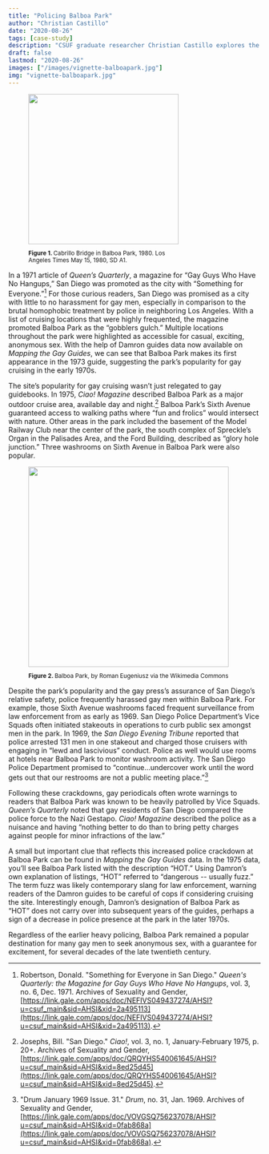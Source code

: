```yaml
---
title: "Policing Balboa Park"
author: "Christian Castillo"
date: "2020-08-26"
tags: [case-study]
description: "CSUF graduate researcher Christian Castillo explores the “fuzz” surveillance of a popular San Diego park."
draft: false
lastmod: "2020-08-26"
images: ["/images/vignette-balboapark.jpg"]
img: "vignette-balboapark.jpg"
---
```


<figure>
<img src="/images/vignette-cabrillobridge.jpeg" class="image-right" style="width: 300px;">
<figcaption class="caption-right alert-secondary" role="alert" style="width:300px;"><small><p><b>Figure 1. </b>Cabrillo Bridge in Balboa Park, 1980. Los Angeles Times May 15, 1980, SD A1.</p></small></figcaption>
</figure>


In a 1971 article of _Queen’s Quarterly_, a magazine for “Gay Guys Who Have No Hangups,” San Diego was promoted as the city with “Something for Everyone.”[^1]  For those curious readers, San Diego was promised as a city with little to no harassment for gay men, especially in comparison to the brutal homophobic treatment by police in neighboring Los Angeles. With a list of cruising locations that were highly frequented, the magazine promoted Balboa Park as the “gobblers gulch.” Multiple locations throughout the park were highlighted as accessible for casual, exciting, anonymous sex. With the help of Damron guides data now available on _Mapping the Gay Guides_, we can see that Balboa Park makes its first appearance in the 1973 guide, suggesting the park’s popularity for gay cruising in the early 1970s.

The site’s popularity for gay cruising wasn’t just relegated to gay guidebooks.  In 1975, _Ciao! Magazine_ described Balboa Park as a major outdoor cruise area, available day and night.[^2] Balboa Park’s Sixth Avenue guaranteed access to walking paths where “fun and frolics” would intersect with nature.  Other areas in the park included the basement of the Model Railway Club near the center of the park, the south complex of Spreckle’s Organ in the Palisades Area, and the Ford Building, described as “glory hole junction.” Three washrooms on Sixth Avenue in Balboa Park were also popular.

<figure>
<img src="/images/vignette-balboapark.jpg" class="image-left" style="width: 400px;">
<figcaption class="caption-left alert-secondary" role="alert" style="width:400px;"><small><p><b>Figure 2. </b>Balboa Park, by Roman Eugeniusz via the Wikimedia Commons</p></small></figcaption>
</figure>

Despite the park’s popularity and the gay press’s assurance of San Diego’s relative safety, police frequently harassed gay men within Balboa Park. For example, those Sixth Avenue washrooms faced frequent surveillance from law enforcement from as early as 1969. San Diego Police Department’s Vice Squads often initiated stakeouts in operations to curb public sex amongst men in the park. In 1969, the _San Diego Evening Tribune_ reported that police arrested 131 men in one stakeout and charged those cruisers with engaging in “lewd and lascivious” conduct. Police as well would use rooms at hotels near Balboa Park to monitor washroom activity. The San Diego Police Department promised to “continue…undercover work until the word gets out that our restrooms are not a public meeting place.”[^3]  

Following these crackdowns, gay periodicals often wrote warnings to readers that Balboa Park was known to be heavily patrolled by Vice Squads. _Queen’s Quarterly_ noted that gay residents of San Diego compared the police force to the Nazi Gestapo. _Ciao! Magazine_ described the police as a nuisance and having “nothing better to do than to bring petty charges against people for minor infractions of the law.”

A small but important clue that reflects this increased police crackdown at Balboa Park can be found in _Mapping the Gay Guides_ data. In the 1975 data, you’ll see Balboa Park listed with the description “HOT.” Using Damron’s own explanation of listings, “HOT” referred to “dangerous -- usually fuzz.” The term fuzz was likely contemporary slang for law enforcement, warning readers of the Damron guides to be careful of cops if considering cruising the site. Interestingly enough, Damron’s designation of Balboa Park as “HOT” does not carry over into subsequent years of the guides, perhaps a sign of a decrease in police presence at the park in the later 1970s.

Regardless of the earlier heavy policing, Balboa Park remained a popular destination for many gay men to seek anonymous sex, with a guarantee for excitement, for several decades of the late twentieth century.

[^1]: Robertson, Donald. "Something for Everyone in San Diego." _Queen's Quarterly: the Magazine for Gay Guys Who Have No Hangups_, vol. 3, no. 6, Dec. 1971. Archives of Sexuality and Gender, [https://link.gale.com/apps/doc/NEFIVS049437274/AHSI?u=csuf_main&sid=AHSI&xid=2a495113](https://link.gale.com/apps/doc/NEFIVS049437274/AHSI?u=csuf_main&sid=AHSI&xid=2a495113).

[^2]: Josephs, Bill. "San Diego." _Ciao!_, vol. 3, no. 1, January-February 1975, p. 20+. Archives of Sexuality and Gender, [https://link.gale.com/apps/doc/QRQYHS540061645/AHSI?u=csuf_main&sid=AHSI&xid=8ed25d45](https://link.gale.com/apps/doc/QRQYHS540061645/AHSI?u=csuf_main&sid=AHSI&xid=8ed25d45).

[^3]: "Drum January 1969 Issue. 31." _Drum_, no. 31, Jan. 1969. Archives of Sexuality and Gender, [https://link.gale.com/apps/doc/VOVGSQ756237078/AHSI?u=csuf_main&sid=AHSI&xid=0fab868a](https://link.gale.com/apps/doc/VOVGSQ756237078/AHSI?u=csuf_main&sid=AHSI&xid=0fab868a).
